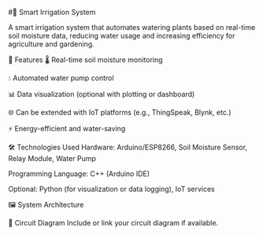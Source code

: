 #🌱 Smart Irrigation System

A smart irrigation system that automates watering plants based on real-time soil moisture data, reducing water usage and increasing efficiency for agriculture and gardening.

📌 Features
🌡️ Real-time soil moisture monitoring

💧 Automated water pump control

📊 Data visualization (optional with plotting or dashboard)

🌐 Can be extended with IoT platforms (e.g., ThingSpeak, Blynk, etc.)

⚡ Energy-efficient and water-saving

🛠️ Technologies Used
Hardware: Arduino/ESP8266, Soil Moisture Sensor, Relay Module, Water Pump

Programming Language: C++ (Arduino IDE)

Optional: Python (for visualization or data logging), IoT services

🖼️ System Architecture
<!-- Update the path when adding to GitHub -->

🔌 Circuit Diagram
Include or link your circuit diagram if available.
